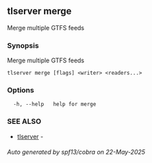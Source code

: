 ## tlserver merge

Merge multiple GTFS feeds

### Synopsis

Merge multiple GTFS feeds



```
tlserver merge [flags] <writer> <readers...>
```

### Options

```
  -h, --help   help for merge
```

### SEE ALSO

* [tlserver](tlserver.md)	 - 

###### Auto generated by spf13/cobra on 22-May-2025
